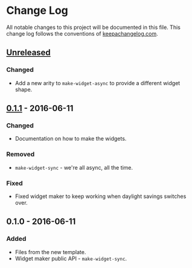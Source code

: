 # Change Log
All notable changes to this project will be documented in this file. This change log follows the conventions of [keepachangelog.com](http://keepachangelog.com/).

## [Unreleased]
### Changed
- Add a new arity to `make-widget-async` to provide a different widget shape.

## [0.1.1] - 2016-06-11
### Changed
- Documentation on how to make the widgets.

### Removed
- `make-widget-sync` - we're all async, all the time.

### Fixed
- Fixed widget maker to keep working when daylight savings switches over.

## 0.1.0 - 2016-06-11
### Added
- Files from the new template.
- Widget maker public API - `make-widget-sync`.

[Unreleased]: https://github.com/your-name/flac-tagmap/compare/0.1.1...HEAD
[0.1.1]: https://github.com/your-name/flac-tagmap/compare/0.1.0...0.1.1
